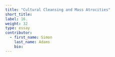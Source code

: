 ```yaml
---
title: "Cultural Cleansing and Mass Atrocities"
short_title:
label: 16.
weight: 32
type: essay
contributor:
  - first_name: Simon
    last_name: Adams
    bio:
---
```

